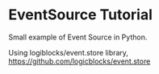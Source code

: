 # EventSource Tutorial

Small example of Event Source in Python.

Using logiblocks/event.store library, https://github.com/logicblocks/event.store
